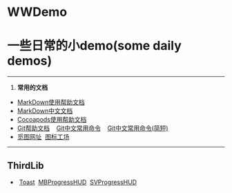 # WWDemo
# 一些日常的小demo(some daily demos)
---
1. **常用的文档**
* [MarkDown使用帮助文档](http://commonmark.org/help/) 
* [MarkDown中文文档](http://www.appinn.com/markdown/#overview)
* [Cocoapods使用帮助文档](http://guides.cocoapods.org/terminal/commands.html#commands)
* [Git帮助文档](https://git-scm.com/docs)
  &nbsp; [Git中文常用命令](https://www.liaoxuefeng.com/wiki/0013739516305929606dd18361248578c67b8067c8c017b000)
  &nbsp; [Git中文常用命令(简短)](http://www.ruanyifeng.com/blog/2015/12/git-cheat-sheet.html)
* [觅图网址](http://www.iconfont.cn/home/index?spm=a313x.7781069.1998910419.1.2d672ab2kTlVeF)
&nbsp;[图标工场](http://icon.wuruihong.com)
---
##	ThirdLib
* &nbsp;[Toast](https://github.com/scalessec/Toast)
&nbsp;[MBProgressHUD](https://github.com/jdg/MBProgressHUD)
&nbsp;[SVProgressHUD](https://github.com/SVProgressHUD/SVProgressHUD)
